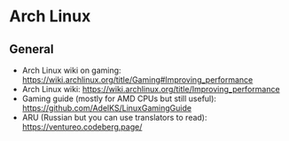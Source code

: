 # Arch Linux
## General
+ Arch Linux wiki on gaming: https://wiki.archlinux.org/title/Gaming#Improving_performance
+ Arch Linux wiki: https://wiki.archlinux.org/title/Improving_performance
+ Gaming guide (mostly for AMD CPUs but still useful): https://github.com/AdelKS/LinuxGamingGuide
+ ARU (Russian but you can use translators to read): https://ventureo.codeberg.page/

